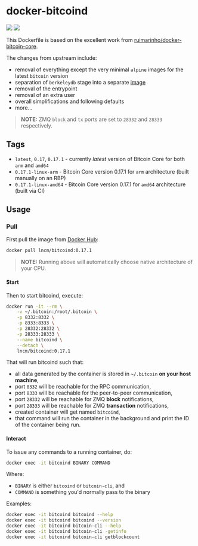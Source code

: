 # docker-bitcoind

![](https://img.shields.io/microbadger/image-size/lncm/bitcoind/0.17.1.svg?style=flat) ![](https://img.shields.io/docker/pulls/lncm/berkeleydb.svg?style=flat)

This Dockerfile is based on the excellent work from [ruimarinho/docker-bitcoin-core](https://github.com/ruimarinho/docker-bitcoin-core/). 

The changes from upstream include:

* removal of everything except the very minimal `alpine` images for the latest `bitcoin` version
* separation of `berkeleydb` stage into a separate [image]
* removal of the entrypoint
* removal of an extra user
* overall simplifications and following defaults
* more…

[image]: https://hub.docker.com/r/lncm/berkeleydb

> **NOTE:** ZMQ `block` and `tx` ports are set to `28332` and `28333` respectively. 


## Tags

* `latest`, `0.17`, `0.17.1` - currently _latest_ version of Bitcoin Core for both `arm` and `amd64`
* `0.17.1-linux-arm` - Bitcoin Core version 0.17.1 for `arm` architecture (built manually on an RBP)
* `0.17.1-linux-amd64` - Bitcoin Core version 0.17.1 for `amd64` architecture (built via CI)


## Usage


### Pull

First pull the image from [Docker Hub]:

```bash
docker pull lncm/bitcoind:0.17.1 
```

> **NOTE:** Running above will automatically choose native architecture of your CPU.

[Docker Hub]: https://hub.docker.com/r/lncm/bitcoind


#### Start

Then to start bitcoind, execute:

```bash
docker run -it --rm \
    -v ~/.bitcoin:/root/.bitcoin \
    -p 8332:8332 \
    -p 8333:8333 \
    -p 28332:28332 \
    -p 28333:28333 \
    --name bitcoind \
    --detach \
    lncm/bitcoind:0.17.1
```

That will run bitcoind such that:

* all data generated by the container is stored in `~/.bitcoin` **on your host machine**,
* port `8332` will be reachable for the RPC communication,
* port `8333` will be reachable for the peer-to-peer communication,
* port `28332` will be reachable for ZMQ **block** notifications,
* port `28333` will be reachable for ZMQ **transaction** notifications,
* created container will get named `bitcoind`,
* that command will run the container in the background and print the ID of the container being run.

#### Interact

To issue any commands to a running container, do:

```bash
docker exec -it bitcoind BINARY COMMAND
```

Where:
* `BINARY` is either `bitcoind` or `bitcoin-cli`, and
* `COMMAND` is something you'd normally pass to the binary   

Examples:

```bash
docker exec -it bitcoind bitcoind --help
docker exec -it bitcoind bitcoind --version
docker exec -it bitcoind bitcoin-cli --help
docker exec -it bitcoind bitcoin-cli -getinfo
docker exec -it bitcoind bitcoin-cli getblockcount
```
